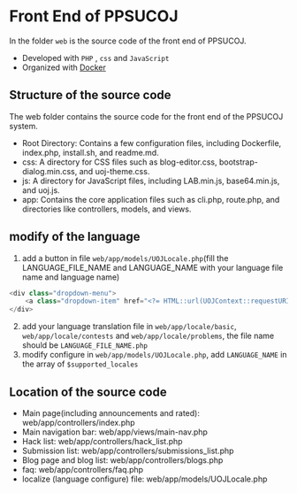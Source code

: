# Front End of PPSUCOJ

In the folder ``web`` is the source code of the front end of PPSUCOJ.

- Developed with ``PHP`` , ``css`` and ``JavaScript``
- Organized with [Docker](https://www.docker.com/)

## Structure of the source code

The web folder contains the source code for the front end of the PPSUCOJ system. 
- Root Directory: Contains a few configuration files, including Dockerfile, index.php, install.sh, and readme.md.
- css: A directory for CSS files such as blog-editor.css, bootstrap-dialog.min.css, and uoj-theme.css.
- js: A directory for JavaScript files, including LAB.min.js, base64.min.js, and uoj.js.
- app: Contains the core application files such as cli.php, route.php, and directories like controllers, models, and views.

## modify of the language

1. add a button in file ``web/app/models/UOJLocale.php``(fill the LANGUAGE_FILE_NAME and LANGUAGE_NAME with your language file name and language name)

```PHP
<div class="dropdown-menu">
	<a class="dropdown-item" href="<?= HTML::url(UOJContext::requestURI(), array('params' => array('locale' => 'LANGUAGE_FILE_NAME'))) ?>">LANGUAGE_NAME</a>
</div>
```

2. add your language translation file in ``web/app/locale/basic``, ``web/app/locale/contests`` and ``web/app/locale/problems``, the file name should be ``LANGUAGE_FILE_NAME.php``
3. modify configure in ``web/app/models/UOJLocale.php``, add ``LANGUAGE_NAME`` in the array of ``$supported_locales``

## Location of the source code

- Main page(including announcements and rated): web/app/controllers/index.php
- Main navigation bar: web/app/views/main-nav.php
- Hack list: web/app/controllers/hack_list.php
- Submission list: web/app/controllers/submissions_list.php
- Blog page and blog list: web/app/controllers/blogs.php
- faq: web/app/controllers/faq.php
- localize (language configure) file: web/app/models/UOJLocale.php